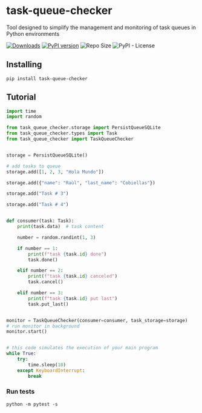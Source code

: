 # task-queue-checker

Tool designed to simplify the management and monitoring of task queues in Python environments

[![Downloads](https://static.pepy.tech/badge/task-queue-checker)](https://pepy.tech/project/task-queue-checker)
[![PyPI version](https://badge.fury.io/py/task-queue-checker.svg)](https://badge.fury.io/py/task-queue-checker)
![Repo Size](https://img.shields.io/github/repo-size/raulodev/task-queue-checker)
![PyPI - License](https://img.shields.io/pypi/l/task-queue-checker)

## Installing

```console
pip install task-queue-checker
```

## Tutorial

```python
import time
import random

from task_queue_checker.storage import PersistQueueSQLite
from task_queue_checker.types import Task
from task_queue_checker import TaskQueueChecker


storage = PersistQueueSQLite()

# add tasks to queue
storage.add([1, 2, 3, "Hola Mundo"])

storage.add({"name": "Raùl", "last_name": "Cobiellas"})

storage.add("Task # 3")

storage.add("Task # 4")


def consumer(task: Task):
    print(task.data)  # task content

    number = random.randint(1, 3)

    if number == 1:
        print(f"task {task.id} done")
        task.done()

    elif number == 2:
        print(f"task {task.id} canceled")
        task.cancel()

    elif number == 3:
        print(f"task {task.id} put last")
        task.put_last()


monitor = TaskQueueChecker(consumer=consumer, task_storage=storage)
# run monitor in background
monitor.start()


# this code simulates the execution of your main program
while True:
    try:
        time.sleep(10)
    except KeyboardInterrupt:
        break

```

### Run tests

```console
python -m pytest -s
```